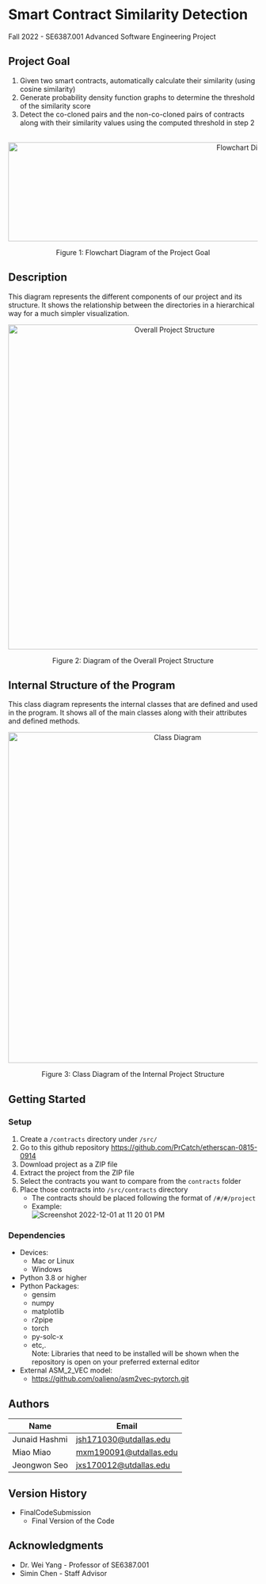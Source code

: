 # Smart Contract Similarity Detection
Fall 2022 - SE6387.001 Advanced Software Engineering Project

## Project Goal 
1. Given two smart contracts, automatically calculate their similarity (using cosine similarity)
2. Generate probability density function graphs to determine the threshold of the similarity score
3. Detect the co-cloned pairs and the non-co-cloned pairs of contracts along with their similarity values using the computed threshold in step 2
 <br> <br>
<p align="center">
  <img width="950" height="200" alt="Flowchart Diagram" src="https://user-images.githubusercontent.com/60459873/205159021-aafd08b5-7ad3-4f05-a46f-27cc847dcf4e.png">
</p>
<p align="center">Figure 1: Flowchart Diagram of the Project Goal</p>

## Description

This diagram represents the different components of our project and its structure. It shows the relationship between the directories in a hierarchical way for a much simpler visualization. <br>

<p align="center">
 <img width="656" alt="Overall Project Structure" src="https://user-images.githubusercontent.com/60459873/205170838-e72f0485-9bc6-4139-8f79-5b2835251bb1.png">
</p>
<p align="center">Figure 2: Diagram of the Overall Project Structure</p>

## Internal Structure of the Program

This class diagram represents the internal classes that are defined and used in the program. It shows all of the main classes along with their attributes and defined methods.

<p align="center">
  <img width="668" alt="Class Diagram" src="https://user-images.githubusercontent.com/60459873/205170625-c9c90c54-845f-41d4-b76f-cf930119efef.png">
</p>
<p align="center">Figure 3: Class Diagram of the Internal Project Structure</p>

## Getting Started

### Setup

1. Create a ```/contracts``` directory under ```/src/```
2. Go to this github repository https://github.com/PrCatch/etherscan-0815-0914 
3. Download project as a ZIP file
4. Extract the project from the ZIP file
5. Select the contracts you want to compare from the ```contracts``` folder
6. Place those contracts into ```/src/contracts``` directory
    * The contracts should be placed following the format of ```/#/#/project``` <br>
    * Example: <br>
    ![Screenshot 2022-12-01 at 11 20 01 PM](https://user-images.githubusercontent.com/60459873/205220425-d274ec6a-3bad-4be4-91d7-15fda59caa4c.png)

### Dependencies

* Devices:
    * Mac or Linux
    * Windows
* Python 3.8 or higher
* Python Packages: 
    * gensim
    * numpy
    * matplotlib
    * r2pipe
    * torch
    * py-solc-x
    * etc,. <br>
Note: Libraries that need to be installed will be shown when the repository is open on your preferred external editor
* External ASM_2_VEC model:
    * https://github.com/oalieno/asm2vec-pytorch.git

## Authors

| Name | Email |
| --- | --- |
| Junaid Hashmi | jsh171030@utdallas.edu |
| Miao Miao | mxm190091@utdallas.edu | 
| Jeongwon Seo | jxs170012@utdallas.edu | 

## Version History

* FinalCodeSubmission
    * Final Version of the Code

## Acknowledgments

* Dr. Wei Yang - Professor of SE6387.001
* Simin Chen - Staff Advisor
